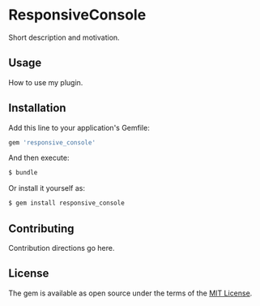 # ResponsiveConsole
Short description and motivation.

## Usage
How to use my plugin.

## Installation
Add this line to your application's Gemfile:

```ruby
gem 'responsive_console'
```

And then execute:
```bash
$ bundle
```

Or install it yourself as:
```bash
$ gem install responsive_console
```

## Contributing
Contribution directions go here.

## License
The gem is available as open source under the terms of the [MIT License](https://opensource.org/licenses/MIT).
